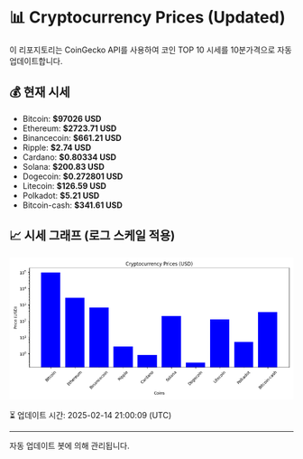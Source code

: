 
# 📊 Cryptocurrency Prices (Updated)

이 리포지토리는 CoinGecko API를 사용하여 코인 TOP 10 시세를 10분가격으로 자동 업데이트합니다.

## 💰 현재 시세
- Bitcoin: **$97026 USD**
- Ethereum: **$2723.71 USD**
- Binancecoin: **$661.21 USD**
- Ripple: **$2.74 USD**
- Cardano: **$0.80334 USD**
- Solana: **$200.83 USD**
- Dogecoin: **$0.272801 USD**
- Litecoin: **$126.59 USD**
- Polkadot: **$5.21 USD**
- Bitcoin-cash: **$341.61 USD**

## 📈 시세 그래프 (로그 스케일 적용)
![Crypto Prices](crypto_prices.png)

⏳ 업데이트 시간: 2025-02-14 21:00:09 (UTC)

---
자동 업데이트 봇에 의해 관리됩니다.
